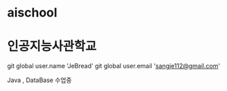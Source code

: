 # aischool
# 인공지능사관학교

git global user.name 'JeBread'
git global user.email 'sangje112@gmail.com'

Java , DataBase 수업중
